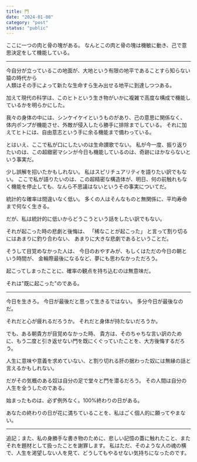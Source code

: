 ```yaml
---
title: 門
date: "2024-01-08"
category: "post"
status: "public"
---
```


ここに一つの肉と骨の塊がある。
なんとこの肉と骨の塊は機敏に動き、己で意思決定をして機能している。

***

今自分が立っているこの地面が、大地という有限の地平であることすら知らない猿の時代から  
人類はその手によって新たな生命すら生み出せる地平に到達しつつある。  
  
加えて現代の科学は、このヒトという生き物がいかに複雑で高度な構成で機能しているかを明らかにした。

我々の身体の中には、シンケイケイというものがあり、己の意思に関係なく、
体内ポンプが機能させ、外敵が侵入したら勝手に排除までしている。
それに加えてヒトには、自由意志という手に余る機能まで備わっている。

とはいえ、ここで私が口にしたいのは生命讃歌でない。
私が今一度、振り返りたいのは、この超緻密マシンが今日も機能しているのは、奇跡にほかならないという事実だ。

少し誤解を招いたかもしれない。
私はスピリチュアリティを語りたい訳でもない。
ここで私が語りたいのは、この超精密な構造体が、明日、何の前触れもなく機能を停止しても、なんら不思議はないというその事実についてだ。


統計的な確率は間違いなく低い。
多くの人はそんなものと無関係に、平均寿命まで何なく生きる。

だが、私は統計的に低いからどうこうという話をしたい訳でもない。

それが起こった時の悲劇と後悔は、
「稀なことが起こった」
と言って割り切るにはあまりに釣り合わない、
あまりに大きな悲劇であるということだ。

そうして目覚めなかった人は、
今日のおやすみが、もしくはただの今日の朝という時間が、
金輪際最後になるなど、夢にも思わなかっただろう。

起こってしまったことに、確率の観点を持ち込むのは無意味だ。

それは"既に起こった"のである。


***


今日を生きろ。
今日が最後だと思って生きるではない。
多分今日が最後なのだ。

それだと心が疲れるだろうか。
それだと身体が持たないだろうか。

でも、ある朝貴方が目覚めなかった時、
貴方は、そのちゃちな言い訳のために、もう二度と引き返せない門を既にくぐっていたことを、大方後悔するだろう。

人生に意味や意義を求めていない、と割り切れる肝の据わった奴には無縁の話と言えるかもしれない。

だがその気概のある奴は自分の足で堂々と門を潜るだろう。
その人間は自分の人生を全うしたのである。

始まったものは、必ず例外なく。100%終わりの日がある。

あなたの終わりの日が花に満ちていることを、私はごく個人的に願ってやまない。


***


追記；また、私の身勝手な書き物のために、悲しい記憶の蓋に触れたこと、またそれを題材として扱ったことを謝罪します。
私はただ、そのような人の魂の横で、人生を渇望しない人を見て、どうしてもやるせない気持ちになったのです。
